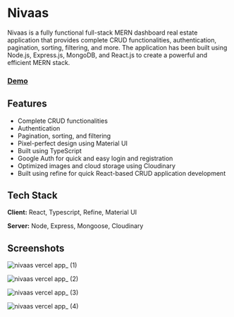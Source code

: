 # Nivaas

Nivaas is a fully functional full-stack MERN dashboard real estate application that provides complete CRUD functionalities, authentication, pagination, sorting, filtering, and more. The application has been built using Node.js, Express.js, MongoDB, and React.js to create a powerful and efficient MERN stack.

### [Demo](https://nivaas.vercel.app/)


## Features

- Complete CRUD functionalities
- Authentication
- Pagination, sorting, and filtering
- Pixel-perfect design using Material UI
- Built using TypeScript
- Google Auth for quick and easy login and registration
- Optimized images and cloud storage using Cloudinary
- Built using refine for quick React-based CRUD application development


## Tech Stack

**Client:** React, Typescript, Refine, Material UI

**Server:** Node, Express, Mongoose, Cloudinary


## Screenshots

![nivaas vercel app_ (1)](https://user-images.githubusercontent.com/103204431/220138271-c67266f2-aa3b-4a0a-8da0-0ad8e143c5ed.png)

![nivaas vercel app_ (2)](https://user-images.githubusercontent.com/103204431/220138282-05a7073a-4743-4617-8767-ed45f750d8fa.png)

![nivaas vercel app_ (3)](https://user-images.githubusercontent.com/103204431/220138360-191f3789-ea0b-4d5c-b95c-6578677fd345.png)

![nivaas vercel app_ (4)](https://user-images.githubusercontent.com/103204431/220138387-62040207-6639-420f-b195-513f680ce4d6.png)

